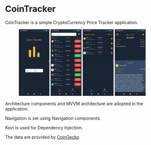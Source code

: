 # CoinTracker

CoinTracker is a simple CryptoCurrency Price Tracker application.

<p align="center">
    <img src="screenshots/login_page.png" width="20%"/>
    <img src="screenshots/main_page.png" width="20%"/>
    <img src="screenshots/favorites_page.png" width="20%"/>
    <img src="screenshots/details_page.png" width="20%"/>
</p>

Architecture components and MVVM architecture are adopted in the application.

Navigation is set using Navigation components.

Koin is used for Dependency Injection.

The data are provided by [CoinGecko](https://www.coingecko.com/en)
